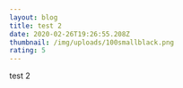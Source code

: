 ```yaml
---
layout: blog
title: test 2
date: 2020-02-26T19:26:55.208Z
thumbnail: /img/uploads/100smallblack.png
rating: 5
---
```

test 2

